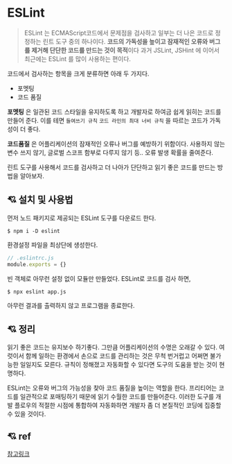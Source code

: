 # ESLint

> ESLint 는 ECMAScript코드에서 문제점을 검사하고 일부는 더 나은 코드로 정정하는 린트 도구 중의 하나이다.
> **코드의 가독성을 높이고 잠재적인 오류와 버그를 제거해 단단한 코드를 만드는 것이 목적**이다
> 과거 JSLint, JSHint 에 이어서 최근에는 ESLint 를 많이 사용하는 편이다.

코드에서 검사하는 항목을 크게 분류하면 아래 두 가지다.

- 포멧팅
- 코드 품질

**포멧팅** 은 일관된 코드 스타일을 유지하도록 하고 개발자로 하여금 쉽게 읽히는 코드를 만들어 준다.
이를 테면 `들여쓰기 규칙` `코드 라인의 최대 너비 규칙` 을 따르는 코드가 가독성이 더 좋다.

**코드품질** 은 어플리케이션의 잠재적인 오류나 버그를 예방하기 위함이다. 
사용하지 않는 변수 쓰지 않기, 글로벌 스코프 함부로 다루지 않기 등.. 오류 발생 확률을 줄여준다.

린트 도구를 사용해서 코드를 검사하고 더 나아가 단단하고 읽기 좋은 코드를 만드는 방법을 알아보자.



## :cupid: 설치 및 사용법

먼저 노드 패키지로 제공되는 ESLint 도구를 다운로드 한다.

```shell
$ npm i -D eslint
```



환경설정 파일을 최상단에 생성한다.

```js
// .eslintrc.js
module.exports = {}
```



빈 객체로 아무런 설정 없이 모듈만 만들었다. ESLint로 코드를 검사 하면,

```shell
$ npx eslint app.js
```

아무런 결과를 출력하지 않고 프로그램을 종료한다.



## :cupid: 정리

읽기 좋은 코드는 유지보수 하기좋다. 그만큼 어플리케이션의 수명은 오래갈 수 있다.
여럿이서 함께 일하는 환경에서 손으로 코드를 관리하는 것은 무척 번거럽고 어쩌면 불가능한 일일지도 모른다.
규칙이 정해졌고 자동화할 수 있다면 도구의 도움을 받는 것이 현명하다.

ESLint는 오류와 버그의 가능성을 찾아 코드 품질을 높이는 역할을 한다.
프리티어는 코드를 일관적으로 포매팅하기 때문에 읽기 수월한 코드를 만들어준다.
이러한 도구를 개발 플로우의 적절한 시점에 통합하여 자동화하면 개발자 좀 더 본질적인 코딩에 집중할 수 있을 것이다.





## :cupid: ref

[참고링크](https://jeonghwan-kim.github.io/series/2019/12/30/frontend-dev-env-lint.html)

